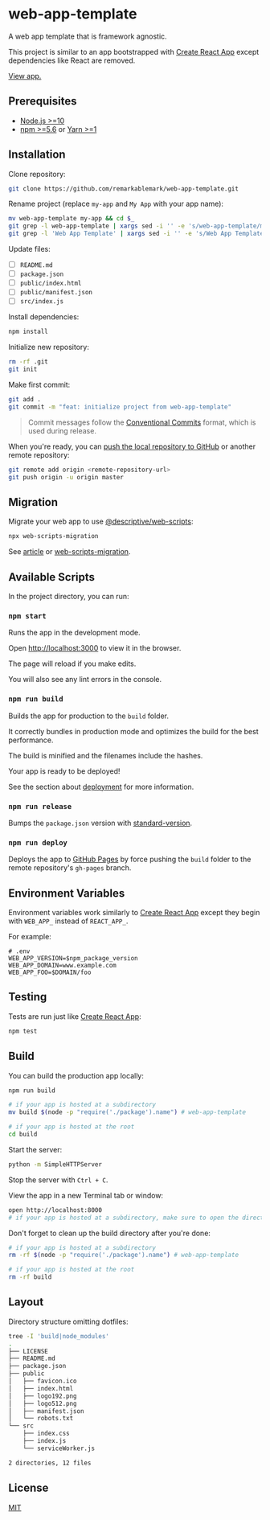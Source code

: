 # web-app-template

A web app template that is framework agnostic.

This project is similar to an app bootstrapped with [Create React App](https://github.com/facebook/create-react-app) except dependencies like React are removed.

[View app.](https://remarkablemark.github.io/web-app-template/)

## Prerequisites

- [Node.js >=10](https://nodejs.org/en/download/)
- [npm >=5.6](https://www.npmjs.com/get-npm) or [Yarn >=1](https://yarnpkg.com/lang/en/docs/install/)

## Installation

Clone repository:

```sh
git clone https://github.com/remarkablemark/web-app-template.git
```

Rename project (replace `my-app` and `My App` with your app name):

```sh
mv web-app-template my-app && cd $_
git grep -l web-app-template | xargs sed -i '' -e 's/web-app-template/my-app/g'
git grep -l 'Web App Template' | xargs sed -i '' -e 's/Web App Template/My App/g'
```

Update files:

- [ ] `README.md`
- [ ] `package.json`
- [ ] `public/index.html`
- [ ] `public/manifest.json`
- [ ] `src/index.js`

Install dependencies:

```sh
npm install
```

Initialize new repository:

```sh
rm -rf .git
git init
```

Make first commit:

```sh
git add .
git commit -m "feat: initialize project from web-app-template"
```

> Commit messages follow the [Conventional Commits](https://conventionalcommits.org/) format, which is used during release.

When you're ready, you can [push the local repository to GitHub](https://help.github.com/articles/adding-an-existing-project-to-github-using-the-command-line/) or another remote repository:

```sh
git remote add origin <remote-repository-url>
git push origin -u origin master
```

## Migration

Migrate your web app to use [@descriptive/web-scripts](https://www.npmjs.com/package/@descriptive/web-scripts):

```sh
npx web-scripts-migration
```

See [article](https://remarkablemark.org/blog/2020/06/06/web-app-template/#migration) or [web-scripts-migration](https://www.npmjs.com/package/web-scripts-migration).

## Available Scripts

In the project directory, you can run:

### `npm start`

Runs the app in the development mode.

Open [http://localhost:3000](http://localhost:3000) to view it in the browser.

The page will reload if you make edits.

You will also see any lint errors in the console.

### `npm run build`

Builds the app for production to the `build` folder.

It correctly bundles in production mode and optimizes the build for the best performance.

The build is minified and the filenames include the hashes.

Your app is ready to be deployed!

See the section about [deployment](https://create-react-app.dev/docs/deployment/) for more information.

### `npm run release`

Bumps the `package.json` version with [standard-version](https://github.com/conventional-changelog/standard-version).

### `npm run deploy`

Deploys the app to [GitHub Pages](https://pages.github.com/) by force pushing the `build` folder to the remote repository's `gh-pages` branch.

## Environment Variables

Environment variables work similarly to [Create React App](https://create-react-app.dev/docs/adding-custom-environment-variables/) except they begin with `WEB_APP_` instead of `REACT_APP_`.

For example:

```
# .env
WEB_APP_VERSION=$npm_package_version
WEB_APP_DOMAIN=www.example.com
WEB_APP_FOO=$DOMAIN/foo
```

## Testing

Tests are run just like [Create React App](https://create-react-app.dev/docs/running-tests):

```sh
npm test
```

## Build

You can build the production app locally:

```sh
npm run build

# if your app is hosted at a subdirectory
mv build $(node -p "require('./package').name") # web-app-template

# if your app is hosted at the root
cd build
```

Start the server:

```sh
python -m SimpleHTTPServer
```

Stop the server with `Ctrl + C`.

View the app in a new Terminal tab or window:

```sh
open http://localhost:8000
# if your app is hosted at a subdirectory, make sure to open the directory
```

Don't forget to clean up the build directory after you're done:

```sh
# if your app is hosted at a subdirectory
rm -rf $(node -p "require('./package').name") # web-app-template

# if your app is hosted at the root
rm -rf build
```

## Layout

Directory structure omitting dotfiles:

```sh
tree -I 'build|node_modules'
.
├── LICENSE
├── README.md
├── package.json
├── public
│   ├── favicon.ico
│   ├── index.html
│   ├── logo192.png
│   ├── logo512.png
│   ├── manifest.json
│   └── robots.txt
└── src
    ├── index.css
    ├── index.js
    └── serviceWorker.js

2 directories, 12 files
```

## License

[MIT](LICENSE)
